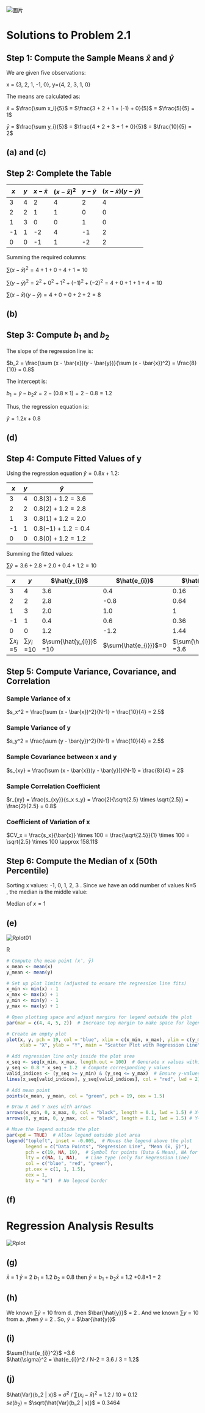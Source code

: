![圖片](https://github.com/user-attachments/assets/9fc18710-a938-4c37-af48-746a0eca4215)

# Solutions to Problem 2.1

## Step 1: Compute the Sample Means $\bar{x}$ and $\bar{y}$

We are given five observations:

x = {3, 2, 1, -1, 0}, y={4, 2, 3, 1, 0}

The means are calculated as:

$\bar{x}$ = $\frac{\sum x_i}{5}$ = $\frac{3 + 2 + 1 + (-1) + 0}{5}$ = $\frac{5}{5} = 1$

$\bar{y}$ = $\frac{\sum y_i}{5}$ = $\frac{4 + 2 + 3 + 1 + 0}{5}$ = $\frac{10}{5} = 2$

## (a) and (c) 
## Step 2: Complete the Table

| $x$ | $y$ | $x - \bar{x}$ | $(x - \bar{x})^2$ | $y - \bar{y}$ | $(x - \bar{x})(y - \bar{y})$ |
|--------|--------|----------------|-------------------|----------------|----------------------|
| 3      | 4      | 2              | 4                 | 2              | 4                    |
| 2      | 2      | 1              | 1                 | 0              | 0                    |
| 1      | 3      | 0              | 0                 | 1              | 0                    |
| -1     | 1      | -2             | 4                 | -1             | 2                    |
| 0      | 0      | -1             | 1                 | -2             | 2                    |

Summing the required columns:

$\sum (x - \bar{x})^2 = 4 + 1 + 0 + 4 + 1 = 10$

$\sum (y - \bar{y})^2 = 2^2 + 0^2 + 1^2 + (-1)^2 + (-2)^2 = 4 + 0 + 1 + 1 + 4 = 10$

$\sum (x - \bar{x})(y - \bar{y}) = 4 + 0 + 0 + 2 + 2 = 8$

## (b) 
## Step 3: Compute $b_1$ and $b_2$

The slope of the regression line is:

$b_2 = \frac{\sum (x - \bar{x})(y - \bar{y})}{\sum (x - \bar{x})^2} = \frac{8}{10} = 0.8$

The intercept is:

 $b_1 = \bar{y} - b_2 \bar{x} = 2 - (0.8 \times 1) = 2 - 0.8 = 1.2$

Thus, the regression equation is:

$\hat{y} = 1.2x + 0.8$

## (d)
## Step 4: Compute Fitted Values of y

Using the regression equation $\hat{y} = 0.8x + 1.2$:

| $x$ | $y$ | $\hat{y}$ |
|--------|--------|------------|
| 3      | 4      | $0.8(3) + 1.2 = 3.6$ |
| 2      | 2      | $0.8(2) + 1.2 = 2.8$ |
| 1      | 3      | $0.8(1) + 1.2 = 2.0$ |
| -1     | 1      | $0.8(-1) + 1.2 = 0.4$ |
| 0      | 0      | $0.8(0) + 1.2 = 1.2$ |

Summing the fitted values:

$\sum \hat{y} = 3.6 + 2.8 + 2.0 + 0.4 + 1.2 = 10$

|$x$             | $y$             | $\hat{y_{i}}$         |$\hat{e_{i}}$           | $\hat{e_{i}}^2$           |$x_{i}\hat{e_{i}}$               |
|----------------|-----------------|-----------------------|------------------------|---------------------------|---------------------------------|
|3               |4                | 3.6                   | 0.4                    |0.16                       |	1.2                            |
|2               |2                | 2.8                   |-0.8                    |0.64                       | -1.6                            |
|1               |3                | 2.0                   | 1.0                    |1                          |	1                              |
|-1              |1                | 0.4                   | 0.6                    |0.36                       | -0.6                            |
|0               |0                | 1.2                   |-1.2                    |1.44                       |	0                              |
|$\sum{x_{i}}$ =5|$\sum{y_{i}}$ =10|$\sum{\hat{y_{i}}}$ =10|$\sum{\hat{e_{i}}}$=0   |$\sum{\hat{e_{i}}^2}$ =3.6 |$\sum{x_{i}\hat{e_{i}}}$=0       |  

## Step 5: Compute Variance, Covariance, and Correlation

### Sample Variance of x 

$s_x^2 = \frac{\sum (x - \bar{x})^2}{N-1} = \frac{10}{4} = 2.5$

### Sample Variance of y

$s_y^2 = \frac{\sum (y - \bar{y})^2}{N-1} = \frac{10}{4} = 2.5$

### Sample Covariance between x and y 

$s_{xy} = \frac{\sum (x - \bar{x})(y - \bar{y})}{N-1} = \frac{8}{4} = 2$

### Sample Correlation Coefficient

$r_{xy} = \frac{s_{xy}}{s_x s_y} = \frac{2}{\sqrt{2.5} \times \sqrt{2.5}} = \frac{2}{2.5} = 0.8$

### Coefficient of Variation of x

$CV_x = \frac{s_x}{\bar{x}} \times 100 = \frac{\sqrt{2.5}}{1} \times 100 = \sqrt{2.5} \times 100 \approx 158.11$

## Step 6: Compute the Median of  x  (50th Percentile)

Sorting  x  values:  -1, 0, 1, 2, 3 . Since we have an odd number of values N=5 , the median is the middle value:

$\text{Median of }x = 1$

## (e)
![Rplot01](https://github.com/user-attachments/assets/b3c0abef-11b1-4463-8a21-71a1e2c4103e)


R 
```R Language
# Compute the mean point (x̄, ȳ)
x_mean <- mean(x)
y_mean <- mean(y)

# Set up plot limits (adjusted to ensure the regression line fits)
x_min <- min(x) - 1
x_max <- max(x) + 1
y_min <- min(y) - 1
y_max <- max(y) + 1

# Open plotting space and adjust margins for legend outside the plot
par(mar = c(4, 4, 5, 2))  # Increase top margin to make space for legend

# Create an empty plot
plot(x, y, pch = 19, col = "blue", xlim = c(x_min, x_max), ylim = c(y_min, y_max),
     xlab = "X", ylab = "Y", main = "Scatter Plot with Regression Line")

# Add regression line only inside the plot area
x_seq <- seq(x_min, x_max, length.out = 100)  # Generate x values within axis limits
y_seq <- 0.8 * x_seq + 1.2  # Compute corresponding y values
valid_indices <- (y_seq >= y_min) & (y_seq <= y_max)  # Ensure y-values stay inside the plot
lines(x_seq[valid_indices], y_seq[valid_indices], col = "red", lwd = 2)  # Draw regression line only inside the plot

# Add mean point
points(x_mean, y_mean, col = "green", pch = 19, cex = 1.5)

# Draw X and Y axes with arrows
arrows(x_min, 0, x_max, 0, col = "black", length = 0.1, lwd = 1.5) # X-axis arrow
arrows(0, y_min, 0, y_max, col = "black", length = 0.1, lwd = 1.5) # Y-axis arrow

# Move the legend outside the plot
par(xpd = TRUE)  # Allow legend outside plot area
legend("topleft", inset = -0.005,  # Moves the legend above the plot
       legend = c("Data Points", "Regression Line", "Mean (x̄, ȳ)"),
       pch = c(19, NA, 19),  # Symbol for points (Data & Mean), NA for line
       lty = c(NA, 1, NA),   # Line type (only for Regression Line)
       col = c("blue", "red", "green"),
       pt.cex = c(1, 1, 1.5),
       cex = 1,
       bty = "n")  # No legend border
```
## (f)
# Regression Analysis Results
![Rplot](https://github.com/user-attachments/assets/50e87af2-ae96-41f9-8e8d-3b2f6f1ca842)

## (g)
$\bar{x}$ = 1
$\bar{y}$ = 2
$b_{1}$ = 1.2
$b_{2}$ = 0.8
then $\bar{y} = b_{1} + b_{2} \bar{x}$ = 1.2 +0.8*1 = 2

## (h)

We known $\sum{\hat{y}}$ = 10 from d. ,then  $\bar{\hat{y}}$ = 2 .
And we known $\sum{y}$ = 10 from a. ,then  $\bar{y}$ = 2 .
So, $\bar{y}$ = $\bar{\hat{y}}$

## (i)
$\sum{\hat{e_{i}}^2}$ =3.6
\
$\hat{\sigma}^2 = \hat{e_{i}}^2 / N-2 = 3.6 / 3 = 1.2$

## (j)
$\hat{Var}(b_2 | x)$ = $\hat{\sigma}^2$ / $\sum{(x_{i}-\bar{x})}^2$ = 1.2 / 10 = 0.12
\
$se(b_2)$ = $\sqrt{\hat{Var}(b_2 | x)}$ = 0.3464


